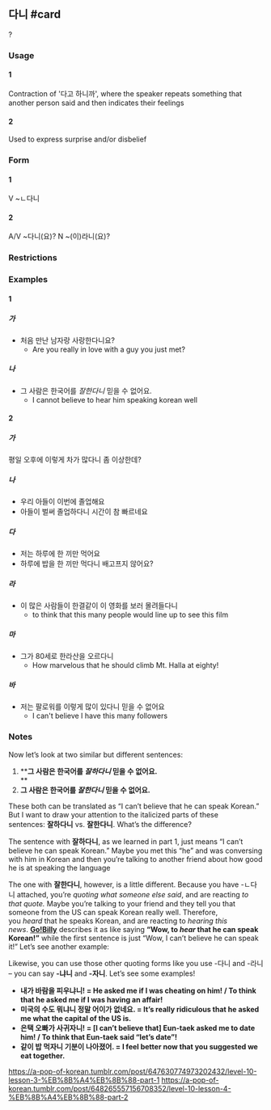 ## 다니 #card
?
### Usage
#### 1
Contraction of '다고 하니까', where the speaker repeats something that another person said and then indicates their feelings
#### 2
Used to express surprise and/or disbelief
### Form
#### 1
V ~ㄴ다니
#### 2
A/V ~다니(요)?
N ~(이)라니(요)?
### Restrictions
### Examples
#### 1
##### 가
* 처음 만난 남자랑 사랑한다니요?
	* Are you really in love with a guy you just met?
##### 나
* 그 사람은 한국어를 _잘한다니_ 믿을 수 없어요.
	* I cannot believe to hear him speaking korean well
#### 2
##### 가
평일 오후에 이렇게 차가 많다니 좀 이상한데?
##### 나
* 우리 아들이 이번에 졸업해요
* 아들이 벌써 졸업하다니 시간이 참 빠르네요
##### 다
* 저는 하루에 한 끼만 먹어요
* 하루에 밥을 한 끼만 먹다니 배고프지 않어요?
##### 라
* 이 많은 사람들이 한결같이 이 영화를 보러 몰려들다니
	* to think that this many people would line up to see this film
##### 마
* 그가 80세로 한라산을 오르다니
	* How marvelous that he should climb Mt. Halla at eighty!
##### 바
* 저는 팔로워를 이렇게 많이 있다니 믿을 수 없어요
	* I can't believe I have this many followers
### Notes
Now let’s look at two similar but different sentences:
<!--SR:!2024-12-05,3,250-->

1. ****그 사람은 한국어를 _잘하다니_ 믿을 수 없어요.**  
    **
2. **그 사람은 한국어를 _잘한다니_ 믿을 수 없어요.** 

These both can be translated as “I can’t believe that he can speak Korean.” But I want to draw your attention to the italicized parts of these sentences: **잘하다니** vs. **잘한다니**. What’s the difference?

The sentence with **잘하다니**, as we learned in part 1, just means “I can’t believe he can speak Korean.” Maybe you met this “he” and was conversing with him in Korean and then you’re talking to another friend about how good he is at speaking the language  

The one with **잘한다니**, however, is a little different. Because you have -ㄴ다니 attached, you’re _quoting what someone else said_, and are reacting _to that quote._ Maybe you’re talking to your friend and they tell you that someone from the US can speak Korean really well. Therefore, you _heard_ that he speaks Korean, and are reacting to _hearing this news_. [**Go!Billy**](https://www.youtube.com/watch?v=Koeh6hd2_b4) describes it as like saying **“Wow, to _hear_ that he can speak Korean!”** while the first sentence is just “Wow, I can’t believe he can speak it!” Let’s see another example:

Likewise, you can use those other quoting forms like you use -다니 and -라니 – you can say **-냐니** and **-자니**. Let’s see some examples!

- **내가 바람을 피우냐니! = He asked me if I was cheating on him! / To think that he asked me if I was having an affair!**
- **미국의 수도 뭐냐니 정말 어이가 없네요. = It’s really ridiculous that he asked me what the capital of the US is.**
- **은택 오빠가 사귀자니! = [I can’t believe that] Eun-taek asked me to date him! / To think that Eun-taek said “let’s date”!**
- **같이 밥 먹자니 기분이 나아졌어. = I feel better now that you suggested we eat together.**

https://a-pop-of-korean.tumblr.com/post/647630774973202432/level-10-lesson-3-%EB%8B%A4%EB%8B%88-part-1
https://a-pop-of-korean.tumblr.com/post/648265557156708352/level-10-lesson-4-%EB%8B%A4%EB%8B%88-part-2
<!--SR:!2024-11-17,3,250-->
